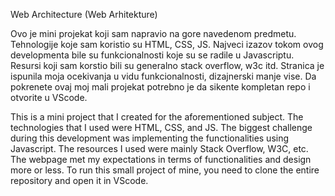 Web Architecture (Web Arhitekture)

Ovo je mini projekat koji sam napravio na gore navedenom predmetu. Tehnologije koje sam koristio su HTML, CSS, JS. Najveci izazov tokom ovog developmenta bile su funkcionalnosti koje su se radile u Javascriptu. Resursi koji sam korstio bili su generalno stack overflow, w3c itd. Stranica je ispunila moja ocekivanja u vidu funkcionalnosti, dizajnerski manje vise. Da pokrenete ovaj moj mali projekat potrebno je da sikente kompletan repo i otvorite u VScode.

This is a mini project that I created for the aforementioned subject. The technologies that I used were HTML, CSS, and JS. The biggest challenge during this development was implementing the functionalities using Javascript. The resources I used were mainly Stack Overflow, W3C, etc. The webpage met my expectations in terms of functionalities and design more or less. To run this small project of mine, you need to clone the entire repository and open it in VScode.
